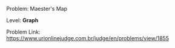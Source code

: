 Problem: Maester's Map

Level: **Graph**

Problem Link: https://www.urionlinejudge.com.br/judge/en/problems/view/1855